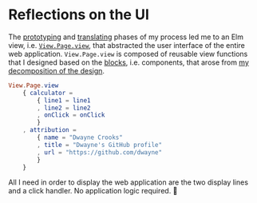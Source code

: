# Reflections on the UI

The [prototyping](../prototype/index.html) and [translating](./index.html) phases of my process led me to an Elm view, i.e. [`View.Page.view`](./views/page.md#view-function), that abstracted the user interface of the entire web application. `View.Page.view` is composed of reusable view functions that I designed based on the [blocks](../prototype/blocks/index.html), i.e. components, that arose from [my decomposition of the design](../prototype/index.html#from-design-to-prototype).

```elm
View.Page.view
    { calculator =
        { line1 = line1
        , line2 = line2
        , onClick = onClick
        }
    , attribution =
        { name = "Dwayne Crooks"
        , title = "Dwayne's GitHub profile"
        , url = "https://github.com/dwayne"
        }
    }
```

All I need in order to display the web application are the two display lines and a click handler. No application logic required. 🙌
